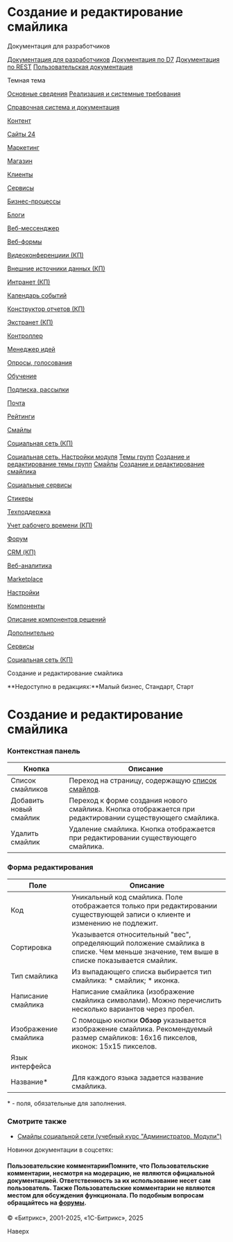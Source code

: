 # Создание и редактирование смайлика

Документация для разработчиков

[Документация для разработчиков](https://dev.1c-bitrix.ru/api_help/)
[Документация по D7](https://dev.1c-bitrix.ru/api_d7/)
[Документация по REST](https://dev.1c-bitrix.ru/rest_help/)
[Пользовательская документация](https://dev.1c-bitrix.ru/user_help/)

Темная тема

[Основные сведения](/user_help/index.php)
[Реализация и системные требования](/user_help/reqintro.php)

[Справочная система и документация](/user_help/help/index.php)

[Контент](/user_help/content/index.php)

[Сайты 24](/user_help/sites24/index.php)

[Маркетинг](/user_help/marketing/index.php)

[Магазин](/user_help/store/index.php)

[Клиенты](/user_help/clients/index.php)

[Сервисы](/user_help/service/index.php)

[Бизнес-процессы](/user_help/service/bizproc/index.php)

[Блоги](/user_help/service/blogs/index.php)

[Веб-мессенджер](/user_help/service/im/index.php)

[Веб-формы](/user_help/service/form/index.php)

[Видеоконференциии (КП)](/user_help/service/video/index.php)

[Внешние источники данных (КП)](/user_help/service/xdi/index.php)

[Интранет (КП)](/user_help/service/intranet/index.php)

[Календарь событий](/user_help/service/event_calendar/index.php)

[Конструктор отчетов (КП)](/user_help/service/report/index.php)

[Экстранет (КП)](/user_help/service/extranet/index.php)

[Контроллер](/user_help/service/controller/index.php)

[Менеджер идей](/user_help/service/idea/index.php)

[Опросы, голосования](/user_help/service/vote/index.php)

[Обучение](/user_help/service/learning/index.php)

[Подписка, рассылки](/user_help/service/subscribe/index.php)

[Почта](/user_help/service/mail/index.php)

[Рейтинги](/user_help/service/rating/index.php)

[Смайлы](/user_help/service/smile/index.php)

[Социальная сеть (КП)](/user_help/service/socialnetwork/index.php)

[Социальная сеть. Настройки модуля](/user_help/service/socialnetwork/settings.php)
[Темы групп](/user_help/service/socialnetwork/socnet_subject.php)
[Создание и редактирование темы групп](/user_help/service/socialnetwork/socnet_subject_edit.php)
[Смайлы](/user_help/service/socialnetwork/socnet_smile.php)
[Создание и редактирование смайлика](/user_help/service/socialnetwork/socnet_smile_edit.php)

[Социальные сервисы](/user_help/service/socialservices/index.php)

[Стикеры](/user_help/service/stickers/index.php)

[Техподдержка](/user_help/service/support/index.php)

[Учет рабочего времени (КП)](/user_help/service/timeman/index.php)

[Форум](/user_help/service/forum/index.php)

[CRM (КП)](/user_help/service/crm/index.php)

[Веб-аналитика](/user_help/statistic/index.php)

[Marketplace](/user_help/marketplace/index.php)

[Настройки](/user_help/settings/index.php)

[Компоненты](/user_help/components/index.php)

[Описание компонентов решений](/user_help/description_decisions/index.php)

[Дополнительно](/user_help/additional/index.php)

[Сервисы](/user_help/service/index.php)

[Социальная сеть (КП)](/user_help/service/socialnetwork/index.php)

Создание и редактирование смайлика

**Недоступно в редакциях:**Малый бизнес, Стандарт, Старт

# Создание и редактирование смайлика

### Контекстная панель

| Кнопка | Описание |
| --- | --- |
| Список смайликов | Переход на страницу, содержащую [список смайлов](/user_help/service/socialnetwork/socnet_smile.php). |
| Добавить новый смайлик | Переход к форме создания нового смайлика.   Кнопка отображается при редактировании существующего смайлика. |
| Удалить смайлик | Удаление смайлика.   Кнопка отображается при редактировании существующего смайлика. |

### Форма редактирования

| Поле | Описание |
| --- | --- |
| Код | Уникальный код смайлика.   Поле отображается только при редактировании существующей записи о клиенте и изменению не подлежит. |
| Сортировка | Указывается относительный "вес", определяющий положение смайлика в списке. Чем меньше значение, тем выше в списке показывается смайлик. |
| Тип смайлика | Из выпадающего списка выбирается тип смайлика:  * смайлик; * иконка. |
| Написание смайлика | Написание смайлика (изображение смайлика символами). Можно перечислить несколько вариантов через пробел. |
| Изображение смайлика | С помощью кнопки **Обзор** указывается изображение смайлика. Рекомендуемый размер смайликов: 16x16 пикселов, иконок: 15x15 пикселов. |
| Язык интерфейса | |
| Название\* | Для каждого языка задается название смайлика. |

\* - поля, обязательные для заполнения.

### Смотрите также

* [Смайлы социальной сети (учебный курс "Администратор. Модули")](https://dev.1c-bitrix.ru/learning/course/index.php?COURSE_ID=41&LESSON_ID=3114)

Новинки документации в соцсетях:

#### Пользовательские комментарииПомните, что Пользовательские комментарии, несмотря на модерацию, не являются официальной документацией. Ответственность за их использование несет сам пользователь. Также Пользовательские комментарии не являются местом для обсуждения функционала. По подобным вопросам обращайтесь на [форумы](http://dev.1c-bitrix.ru/community/forums/group1/).

© «Битрикс», 2001-2025, «1С-Битрикс», 2025

Наверх